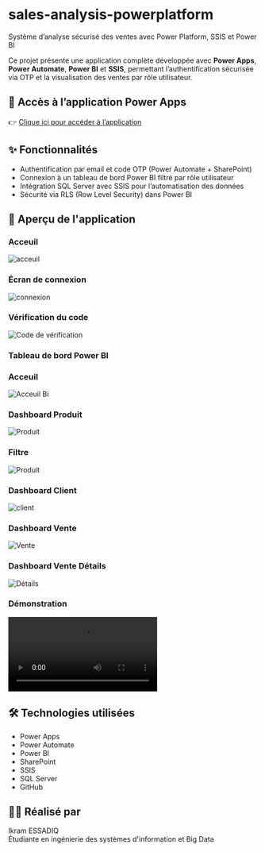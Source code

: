 # sales-analysis-powerplatform
Système d’analyse sécurisé des ventes avec Power Platform, SSIS et Power BI


Ce projet présente une application complète développée avec **Power Apps**, **Power Automate**, **Power BI** et **SSIS**, permettant l’authentification sécurisée via OTP et la visualisation des ventes par rôle utilisateur.

## 🔗 Accès à l’application Power Apps

👉 [Clique ici pour accéder à l’application](https://apps.powerapps.com/play/e/default-04d6a2f0-64b2-4e71-b348-646401d08ee8/a/d42248aa-fa8c-499e-aa2a-9df6f2ee61d0?tenantId=04d6a2f0-64b2-4e71-b348-646401d08ee8&hint=70fc5fdd-dcaf-4b07-b6ce-3b9d9cc152f4&sourcetime=1749501591544) 

## ✨ Fonctionnalités

- Authentification par email et code OTP (Power Automate + SharePoint)
- Connexion à un tableau de bord Power BI filtré par rôle utilisateur
- Intégration SQL Server avec SSIS pour l’automatisation des données
- Sécurité via RLS (Row Level Security) dans Power BI

## 📸 Aperçu de l'application

### Acceuil
![acceuil](login.png)

### Écran de connexion
![connexion](connexion.png)

### Vérification du code
![Code de vérification](OTP.png)



### Tableau de bord Power BI
### Acceuil
![Acceuil Bi](Acceuil.png)

### Dashboard Produit
![Produit](ProduitDash.png)

### Filtre
![Produit](Produitfiltre.png)

### Dashboard Client
![client](ClientDash.png)

### Dashboard Vente
![Vente](VenteDash.png)

### Dashboard Vente Détails
![Détails](VenteDet.png)

### Démonstration
![BI](BI.mp4)

## 🛠️ Technologies utilisées

- Power Apps
- Power Automate
- Power BI
- SharePoint
- SSIS
- SQL Server
- GitHub

## 👩‍💻 Réalisé par

Ikram ESSADIQ  
Étudiante en ingénierie des systèmes d'information et Big Data
